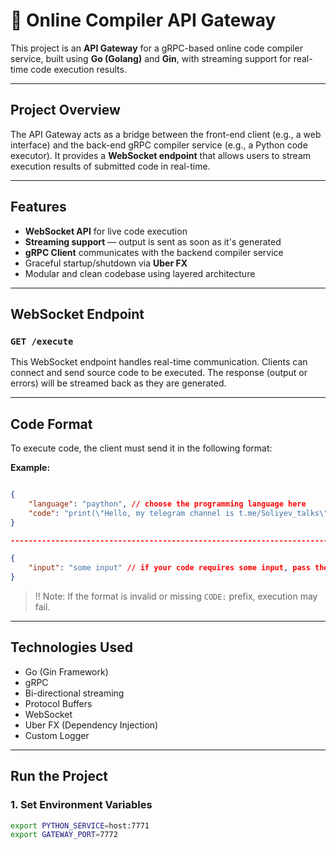 # 🧠 Online Compiler API Gateway

This project is an **API Gateway** for a gRPC-based online code compiler service, built using **Go (Golang)** and **Gin**, with streaming support for real-time code execution results.

---

## Project Overview

The API Gateway acts as a bridge between the front-end client (e.g., a web interface) and the back-end gRPC compiler service (e.g., a Python code executor). It provides a **WebSocket endpoint** that allows users to stream execution results of submitted code in real-time.

---

## Features

- **WebSocket API** for live code execution
- **Streaming support** — output is sent as soon as it's generated
- **gRPC Client** communicates with the backend compiler service
- Graceful startup/shutdown via **Uber FX**
- Modular and clean codebase using layered architecture

---

## WebSocket Endpoint

### `GET /execute`

This WebSocket endpoint handles real-time communication. Clients can connect and send source code to be executed. The response (output or errors) will be streamed back as they are generated.

---

## Code Format

To execute code, the client must send it in the following format:

**Example:**

```JSON

{
    "language": "paython", // choose the programming language here
    "code": "print(\"Hello, my telegram channel is t.me/Soliyev_talks\")" // write the source code here in the specified language
}

---------------------------------------------------------------------------------------

{
    "input": "some input" // if your code requires some input, pass the input values in this way
}

```

> !! Note: If the format is invalid or missing `CODE:` prefix, execution may fail.

---

## Technologies Used

- Go (Gin Framework)
- gRPC
- Bi-directional streaming
- Protocol Buffers
- WebSocket
- Uber FX (Dependency Injection)
- Custom Logger

---

## Run the Project

### 1. Set Environment Variables

```bash
export PYTHON_SERVICE=host:7771
export GATEWAY_PORT=7772

